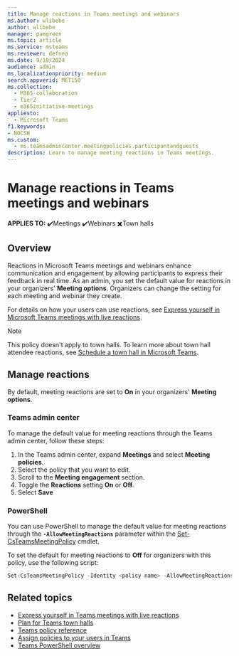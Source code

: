 ```yaml
--- 
title: Manage reactions in Teams meetings and webinars
ms.author: wlibebe
author: wlibebe
manager: pamgreen
ms.topic: article
ms.service: msteams
ms.reviewer: defnea
ms.date: 9/18/2024
audience: admin
ms.localizationpriority: medium
search.appverid: MET150
ms.collection: 
  - M365-collaboration
  - Tier2
  - m365initiative-meetings
appliesto: 
  - Microsoft Teams
f1.keywords:
- NOCSH
ms.custom: 
  - ms.teamsadmincenter.meetingpolicies.participantandguests
description: Learn to manage meeting reactions in Teams meetings.
---
```


# Manage reactions in Teams meetings and webinars

**APPLIES TO:** ✔️Meetings ✔️Webinars ✖️Town halls

## Overview

Reactions in Microsoft Teams meetings and webinars enhance communication and engagement by allowing participants to express their feedback in real time. As an admin, you set the default value for reactions in your organizers' **Meeting options**. Organizers can change the setting for each meeting and webinar they create.

For details on how your users can use reactions, see [Express yourself in Microsoft Teams meetings with live reactions](https://support.microsoft.com/office/express-yourself-in-microsoft-teams-meetings-with-live-reactions-a8323a40-3d07-4129-934b-305370a36e21).

> [!NOTE]
> This policy doesn't apply to town halls. To learn more about town hall attendee reactions, see [Schedule a town hall in Microsoft Teams](https://support.microsoft.com/office/schedule-a-town-hall-in-microsoft-teams-d493b5cc-9f61-4dac-8027-d837dafb7a4c#bkmk_townhall_reactions).

## Manage reactions

By default, meeting reactions are set to **On** in your organizers' **Meeting options**.

### Teams admin center

To manage the default value for meeting reactions through the Teams admin center, follow these steps:

1. In the Teams admin center, expand **Meetings** and select **Meeting policies**.
1. Select the policy that you want to edit.
1. Scroll to the **Meeting engagement** section.
1. Toggle the **Reactions** setting **On** or **Off**.
1. Select **Save**

### PowerShell

You can use PowerShell to manage the default value for meeting reactions through the **`-AllowMeetingReactions`** parameter within the [Set-CsTeamsMeetingPolicy](/powershell/module/teams/set-csteamsmeetingpolicy) cmdlet.

To set the default for meeting reactions to **Off** for organizers with this policy, use the following script:

```powershell
Set-CsTeamsMeetingPolicy -Identity <policy name> -AllowMeetingReactions Disabled
```

## Related topics

- [Express yourself in Teams meetings with live reactions](https://support.microsoft.com/office/a8323a40-3d07-4129-934b-305370a36e21)
- [Plan for Teams town halls](plan-town-halls.md)
- [Teams policy reference](settings-policies-reference.md)
- [Assign policies to your users in Teams](policy-assignment-overview.md)
- [Teams PowerShell overview](teams-powershell-overview.md)
